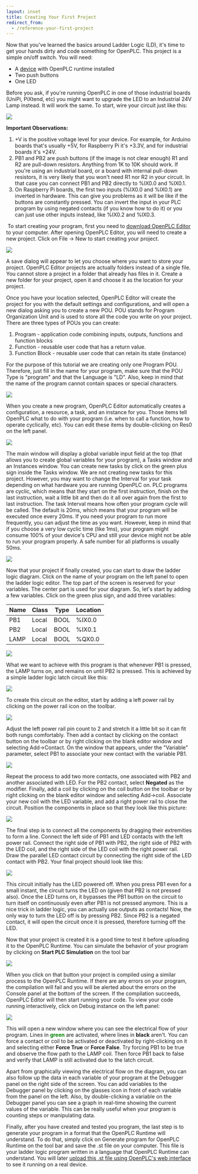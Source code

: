```yaml
---
layout: inset
title: Creating Your First Project
redirect_from:
  - /reference-your-first-project
---
```


Now that you've learned the basics around Ladder Logic (LD), it's time to get your
hands dirty and code something for OpenPLC. This project is a simple on/off switch.
You will need:

- A [device](/runtime) with OpenPLC runtime installed
- Two push buttons
- One LED

Before you ask, if you're running OpenPLC in one of those industrial boards
(UniPi, PiXtend, etc) you might want to upgrade the LED to an Industrial 24V
Lamp instead. It will work the same. To start, wire your circuit just like
this:

![](first-project-wiring.webp)

**Important Observations:**

1. +V is the positive voltage level for your device. For example, for Arduino
  boards that's usually +5V, for Raspberry Pi it's +3.3V, and for industrial
  boards it's +24V.
1. PB1 and PB2 are push buttons (if the image is not clear enough)
  R1 and R2 are pull-down resistors. Anything from 1K to 10K should work. If
  you're using an industrial board, or a board with internal pull-down
  resistors, it is very likely that you won't need R1 nor R2 in your circuit.
  In that case you can connect PB1 and PB2 directly to %IX0.0 and %IX0.1.
1. On Raspberry Pi boards, the first two inputs (%IX0.0 and %IX0.1) are inverted
  in hardware. This can give you problems as it will be like if the buttons are
  constantly pressed. You can invert the input in your PLC program by using
  negated contacts (if you know how to do it) or you can just use other inputs
  instead, like %IX0.2 and %IX0.3.

​
To start creating your program, first you need to
[download OpenPLC Editor](/plcopen-editor) to your computer. After opening
OpenPLC Editor, you will need to create a new project. Click on File -> New to
start creating your project.

![](first-project-new-project.webp)

A save dialog will appear to let you choose where you want to store your
project. OpenPLC Editor projects are actually folders instead of a single
file. You cannot store a project in a folder that already has files in it.
Create a new folder for your project, open it and choose it as the location
for your project.

Once you have your location selected, OpenPLC Editor will create the project
for you with the default settings and configurations, and will open a new
dialog asking you to create a new POU. POU stands for Program Organization
Unit and is used to store all the code you write on your project. There are
three types of POUs you can create:

1. Program - application code combining inputs, outputs, functions and function
   blocks
1. Function - reusable user code that has a return value.
1. Function Block - reusable user code that can retain its state (instance)

For the purpose of this tutorial we are creating only one Program POU.
Therefore, just fill in the name for your program, make sure that the POU Type
is "program" and that the Language is "LD". Also, keep in mind that the name
of the program cannot contain spaces or special characters.

![](first-project-new-pou.webp)

When you create a new program, OpenPLC Editor automatically creates a
configuration, a resource, a task, and an instance for you. Those items tell
OpenPLC what to do with your program (i.e. when to call a function, how to
operate cyclically, etc). You can edit these items by double-clicking on Res0
on the left panel.

![](first-project-panel.webp)

The main window will display a global variable input field at the top (that
allows you to create global variables for your program), a Tasks window and
an Instances window. You can create new tasks by click on the green plus sign
inside the Tasks window. We are not creating new tasks for this project.
However, you may want to change the Interval for your task depending on what
hardware you are running OpenPLC on. PLC programs are cyclic, which means that
they start on the first instruction, finish on the last instruction, wait a
little bit and then do it all over again from the first to last instruction.
The task Interval means how often your program cycle will be called. The
default is 20ms, which means that your program will be executed once every
20ms. If you need your program to run more frequently, you can adjust the time
as you want. However, keep in mind that if you choose a very low cyclic time
(like 1ms), your program might consume 100% of your device's CPU and still your
device might not be able to run your program properly. A safe number for all
platforms is usually 50ms.

![](first-project-config.webp)

Now that your project if finally created, you can start to draw the ladder
logic diagram. Click on the name of your program on the left panel to open the
ladder logic editor. The top part of the screen is reserved for your variables.
The center part is used for your diagram. So, let's start by adding a few
variables. Click on the green plus sign, and add three variables:

Name | Class | Type | Location  |
-----|-------|------|-----------|
PB1  | Local | BOOL | %IX0.0    |
PB2  | Local | BOOL | %IX0.1    |
LAMP | Local | BOOL | %QX0.0    |

![](first-project-variables.webp)

What we want to achieve with this program is that whenever PB1 is pressed,
the LAMP turns on, and remains on until PB2 is pressed. This is achieved by a
simple ladder logic latch circuit like this:

![](first-project-circuit.webp)

To create this circuit on the editor, start by adding a left power rail by
clicking on the power rail icon on the toolbar.

![](first-project-rail-1.webp)

Adjust the left power rail pin count to 2 and stretch it a little bit so it
can fit both rungs comfortably. Then add a contact by clicking on the contact
button on the toolbar or by right clicking on the blank editor window and
selecting Add->Contact. On the window that appears, under the "Variable"
parameter, select PB1 to associate your new contact with the variable PB1.

![](first-project-rail-1-properties.webp)

Repeat the process to add two more contacts, one associated with PB2 and
another associated with LED. For the PB2 contact, select **Negated** as the
modifier. Finally, add a coil by clicking on the coil button on the toolbar or
by right clicking on the blank editor window and selecting Add->coil. Associate
your new coil with the LED variable, and add a right power rail to close the
circuit. Position the components in place so that they look like this picture:

![](first-project-items.webp)

The final step is to connect all the components by dragging their extremities
to form a line. Connect the left side of PB1 and LED contacts with the left
power rail. Connect the right side of PB1 with PB2, the right side of PB2 with
the LED coil, and the right side of the LED coil with the right power rail.
Draw the parallel LED contact circuit by connecting the right side of the LED
contact with PB2. Your final project should look like this:

![](first-project-complete-schematic.webp)

This circuit initially has the LED powered off. When you press PB1 even for a
small instant, the circuit turns the LED on (given that PB2 is not pressed
also). Once the LED turns on, it bypasses the PB1 button on the circuit to turn
itself on continuously even after PB1 is not pressed anymore. This is a nice
trick in ladder logic, you can actually use outputs as contacts! Now, the only
way to turn the LED off is by pressing PB2. Since PB2 is a negated contact, it
will open the circuit once it is pressed, therefore turning off the LED.

Now that your project is created it is a good time to test it before uploading
it to the OpenPLC Runtime. You can simulate the behavior of your program by
clicking on **Start PLC Simulation** on the tool bar

![](first-project-simulation.webp)

When you click on that button your project is compiled using a similar process
to the OpenPLC Runtime. If there are any errors on your program, the
compilation will fail and you will be alerted about the errors on the Console
panel at the bottom of the screen. If the compilation succeeds, OpenPLC Editor
will then start running your code. To view your code running interactively,
click on Debug instance on the left panel:

![](first-project-inspect.webp)

This will open a new window where you can see the electrical flow of your
program. Lines in <span style="color: green">**green**</span> are activated, where lines
in **black** aren't. You can force a contact or coil to be activated or
deactivated by right-clicking on it and selecting either **Force True**
or **Force False**. Try forcing PB1 to be true and observe the flow path to the
LAMP coil. Then force PB1 back to false and verify that LAMP is still
activated due to the latch circuit.

Apart from graphically viewing the electrical flow on the diagram, you can also
follow up the data in each variable of your program at the Debugger panel on
the right side of the screen. You can add variables to the Debugger panel by
clicking on the glasses icon in front of each variable from the panel on the
left. Also, by double-clicking a variable on the Debugger panel you can see a
graph in real-time showing the current values of the variable. This can be
really useful when your program is counting steps or manipulating data.

Finally, after you have created and tested you program, the last step is to
generate your program in a format that the OpenPLC Runtime will understand.
To do that, simply click on Generate program for OpenPLC Runtime on the tool
bar and save the .st file on your computer. This file is your ladder logic
program written in a language that OpenPLC Runtime can understand. You will
later [upload this .st file using OpenPLC's web interface](upload) to see it
running on a real device.
